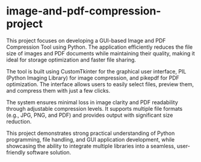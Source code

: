 # image-and-pdf-compression-project
This project focuses on developing a GUI-based Image and PDF Compression Tool using Python. The application efficiently reduces the file size of images and PDF documents while maintaining their quality, making it ideal for storage optimization and faster file sharing.

The tool is built using CustomTkinter for the graphical user interface, PIL (Python Imaging Library) for image compression, and pikepdf for PDF optimization. The interface allows users to easily select files, preview them, and compress them with just a few clicks.

The system ensures minimal loss in image clarity and PDF readability through adjustable compression levels. It supports multiple file formats (e.g., JPG, PNG, and PDF) and provides output with significant size reduction.

This project demonstrates strong practical understanding of Python programming, file handling, and GUI application development, while showcasing the ability to integrate multiple libraries into a seamless, user-friendly software solution.
